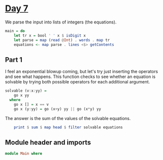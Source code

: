 # [Day 7](https://adventofcode.com/2024/day/7)

We parse the input into lists of integers (the equations).

```haskell top:3
main = do
    let tr x = bool ' ' x $ isDigit x
    let parse = map (read @Int) . words . map tr
    equations <- map parse . lines <$> getContents
```

## Part 1

I feel an exponential blowup coming, but let's try just inserting the operators
and see what happens. This function checks to see whether an equation is
solvable by trying both possible operators for each additional argument.

```haskell
solvable (v:x:yy) =
    go x yy
  where
    go x [] = x == v
    go x (y:yy) = go (x+y) yy || go (x*y) yy
```

The answer is the sum of the values of the solvable equations.

```haskell top:3
    print $ sum $ map head $ filter solvable equations
```

## Module header and imports

```haskell top
module Main where
```
